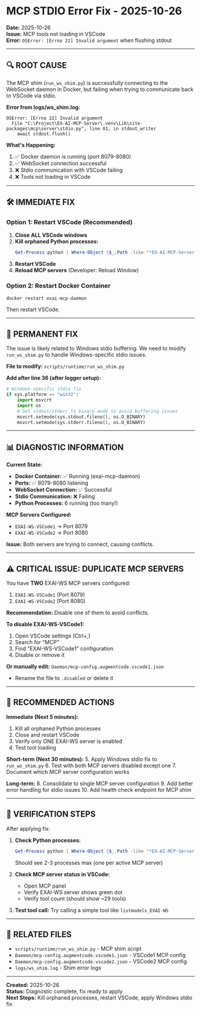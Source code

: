 # MCP STDIO Error Fix - 2025-10-26

**Date:** 2025-10-26  
**Issue:** MCP tools not loading in VSCode  
**Error:** `OSError: [Errno 22] Invalid argument` when flushing stdout

---

## 🔍 **ROOT CAUSE**

The MCP shim (`run_ws_shim.py`) is successfully connecting to the WebSocket daemon in Docker, but failing when trying to communicate back to VSCode via stdio.

**Error from logs/ws_shim.log:**
```
OSError: [Errno 22] Invalid argument
  File "C:\Project\EX-AI-MCP-Server\.venv\Lib\site-packages\mcp\server\stdio.py", line 81, in stdout_writer
    await stdout.flush()
```

**What's Happening:**
1. ✅ Docker daemon is running (port 8079-8080)
2. ✅ WebSocket connection successful
3. ❌ Stdio communication with VSCode failing
4. ❌ Tools not loading in VSCode

---

## 🛠️ **IMMEDIATE FIX**

### **Option 1: Restart VSCode (Recommended)**

1. **Close ALL VSCode windows**
2. **Kill orphaned Python processes:**
   ```powershell
   Get-Process python | Where-Object {$_.Path -like "*EX-AI-MCP-Server*"} | Stop-Process -Force
   ```
3. **Restart VSCode**
4. **Reload MCP servers** (Developer: Reload Window)

### **Option 2: Restart Docker Container**

```powershell
docker restart exai-mcp-daemon
```

Then restart VSCode.

---

## 🔧 **PERMANENT FIX**

The issue is likely related to Windows stdio buffering. We need to modify `run_ws_shim.py` to handle Windows-specific stdio issues.

**File to modify:** `scripts/runtime/run_ws_shim.py`

**Add after line 36 (after logger setup):**
```python
# Windows-specific stdio fix
if sys.platform == "win32":
    import msvcrt
    import os
    # Set stdout/stderr to binary mode to avoid buffering issues
    msvcrt.setmode(sys.stdout.fileno(), os.O_BINARY)
    msvcrt.setmode(sys.stderr.fileno(), os.O_BINARY)
```

---

## 📊 **DIAGNOSTIC INFORMATION**

**Current State:**
- **Docker Container:** ✅ Running (exai-mcp-daemon)
- **Ports:** ✅ 8079-8080 listening
- **WebSocket Connection:** ✅ Successful
- **Stdio Communication:** ❌ Failing
- **Python Processes:** 6 running (too many!)

**MCP Servers Configured:**
- `EXAI-WS-VSCode1` → Port 8079
- `EXAI-WS-VSCode2` → Port 8080

**Issue:** Both servers are trying to connect, causing conflicts.

---

## ⚠️ **CRITICAL ISSUE: DUPLICATE MCP SERVERS**

You have **TWO** EXAI-WS MCP servers configured:
1. `EXAI-WS-VSCode1` (Port 8079)
2. `EXAI-WS-VSCode2` (Port 8080)

**Recommendation:** Disable one of them to avoid conflicts.

**To disable EXAI-WS-VSCode1:**
1. Open VSCode settings (Ctrl+,)
2. Search for "MCP"
3. Find "EXAI-WS-VSCode1" configuration
4. Disable or remove it

**Or manually edit:** `Daemon/mcp-config.augmentcode.vscode1.json`
- Rename the file to `.disabled` or delete it

---

## 🚀 **RECOMMENDED ACTIONS**

**Immediate (Next 5 minutes):**
1. Kill all orphaned Python processes
2. Close and restart VSCode
3. Verify only ONE EXAI-WS server is enabled
4. Test tool loading

**Short-term (Next 30 minutes):**
5. Apply Windows stdio fix to `run_ws_shim.py`
6. Test with both MCP servers disabled except one
7. Document which MCP server configuration works

**Long-term:**
8. Consolidate to single MCP server configuration
9. Add better error handling for stdio issues
10. Add health check endpoint for MCP shim

---

## 📝 **VERIFICATION STEPS**

After applying fix:

1. **Check Python processes:**
   ```powershell
   Get-Process python | Where-Object {$_.Path -like "*EX-AI-MCP-Server*"}
   ```
   Should see 2-3 processes max (one per active MCP server)

2. **Check MCP server status in VSCode:**
   - Open MCP panel
   - Verify EXAI-WS server shows green dot
   - Verify tool count (should show ~29 tools)

3. **Test tool call:**
   Try calling a simple tool like `listmodels_EXAI-WS`

---

## 🔗 **RELATED FILES**

- `scripts/runtime/run_ws_shim.py` - MCP shim script
- `Daemon/mcp-config.augmentcode.vscode1.json` - VSCode1 MCP config
- `Daemon/mcp-config.augmentcode.vscode2.json` - VSCode2 MCP config
- `logs/ws_shim.log` - Shim error logs

---

**Created:** 2025-10-26  
**Status:** Diagnostic complete, fix ready to apply  
**Next Steps:** Kill orphaned processes, restart VSCode, apply Windows stdio fix

